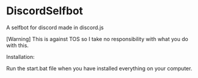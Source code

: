 # DiscordSelfbot
A selfbot for discord made in discord.js


[Warning] This is against TOS so I take no responsibility with what you do with this. 

Installation:

Run the start.bat file when you have installed everything on your computer. 
